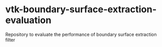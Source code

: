 # vtk-boundary-surface-extraction-evaluation
Repository to evaluate the performance of boundary surface extraction filter
